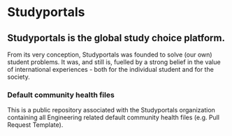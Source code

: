 # Studyportals
## Studyportals is the global study choice platform.
From its very conception, Studyportals was founded to solve (our own) student problems. It was, and still is, fuelled by a strong belief in the value of international experiences - both for the individual student and for the society.

### Default community health files
This is a public repository associated with the Studyportals organization containing all Engineering related default community health files (e.g. Pull Request Template).
